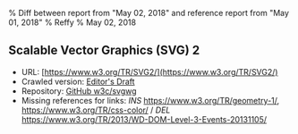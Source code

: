 % Diff between report from "May 02, 2018" and reference report from "May 01, 2018"
% Reffy
% May 02, 2018

## Scalable Vector Graphics (SVG) 2

- URL: [https://www.w3.org/TR/SVG2/](https://www.w3.org/TR/SVG2/)
- Crawled version: [Editor's Draft](https://svgwg.org/svg2-draft/)
- Repository: [GitHub w3c/svgwg](https://github.com/w3c/svgwg)
- Missing references for links: *INS* https://www.w3.org/TR/geometry-1/, https://www.w3.org/TR/css-color/ / *DEL* https://www.w3.org/TR/2013/WD-DOM-Level-3-Events-20131105/


